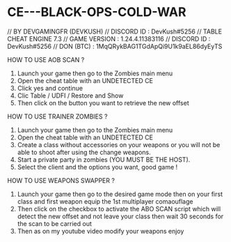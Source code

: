 # CE---BLACK-OPS-COLD-WAR

// BY DEVGAMINGFR (DEVKUSH)
// DISCORD ID : DevKush#5256
// TABLE CHEAT ENGINE 7.3
// GAME VERSION : 1.24.4.11383116
// DISCORD ID : DevKush#5256
// DON (BTC) : 1MqQRykBAG1TGdApQi9U1k9aEL86dyEyTS

HOW TO USE AOB SCAN ? 
1. Launch your game then go to the Zombies main menu
2. Open the cheat table with an UNDETECTED CE
3. Click yes and continue
4. Clic Table / UDFI / Restore and Show
5. Then click on the button you want to retrieve the new offset

HOW TO USE TRAINER ZOMBIES ? 
1. Launch your game then go to the Zombies main menu
2. Open the cheat table with an UNDETECTED CE
3. Create a class without accessories on your weapons or you will not be able to shoot after using the change weapons.
4. Start a private party in zombies (YOU MUST BE THE HOST).
5. Select the client and the options you want, good game !

HOW TO USE WEAPONS SWAPPER ? 
1. Launch your game then go to the desired game mode then on your first class and first weapon equip the 1st multiplayer comaouflage
2. Then click on the checkbox to activate the ABO SCAN script which will detect the new offset and not leave your class then wait 30 seconds for the scan to be carried out
3. Then as on my youtube video modify your weapons enjoy
